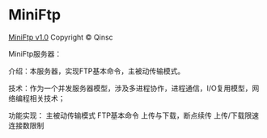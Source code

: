 # MiniFtp

[MiniFtp v1.0](https://github.com/skyqinsc/MiniFtp/) Copyright © Qinsc

MiniFtp服务器：

介绍：本服务器，实现FTP基本命令，主被动传输模式。

技术：作为一个并发服务器模型，涉及多进程协作，进程通信，I/O复用模型，网络编程相关技术；


功能实现：
 主被动传输模式
 FTP基本命令
 上传与下载，断点续传
 上传/下载限速
 连接数限制

